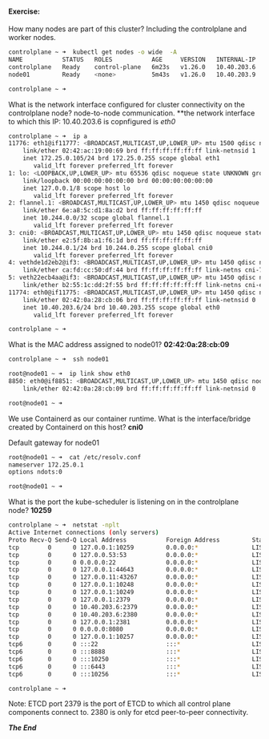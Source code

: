 #### Exercise:

How many nodes are part of this cluster? Including the controlplane and worker nodes.

```bash
controlplane ~ ➜  kubectl get nodes -o wide  -A
NAME           STATUS   ROLES           AGE     VERSION   INTERNAL-IP   EXTERNAL-IP   OS-IMAGE             KERNEL-VERSION   CONTAINER-RUNTIME
controlplane   Ready    control-plane   6m23s   v1.26.0   10.40.203.6   <none>        Ubuntu 20.04.5 LTS   5.4.0-1093-gcp   containerd://1.6.6
node01         Ready    <none>          5m43s   v1.26.0   10.40.203.9   <none>        Ubuntu 20.04.5 LTS   5.4.0-1093-gcp   containerd://1.6.6

controlplane ~ ➜  
```

What is the network interface configured for cluster connectivity on the controlplane node? node-to-node communication. **the network interface to which this IP: 10.40.203.6 is copnfigured is *eth0*


```bash
controlplane ~ ➜  ip a
11776: eth1@if11777: <BROADCAST,MULTICAST,UP,LOWER_UP> mtu 1500 qdisc noqueue state UP group default 
    link/ether 02:42:ac:19:00:69 brd ff:ff:ff:ff:ff:ff link-netnsid 1
    inet 172.25.0.105/24 brd 172.25.0.255 scope global eth1
       valid_lft forever preferred_lft forever
1: lo: <LOOPBACK,UP,LOWER_UP> mtu 65536 qdisc noqueue state UNKNOWN group default qlen 1000
    link/loopback 00:00:00:00:00:00 brd 00:00:00:00:00:00
    inet 127.0.0.1/8 scope host lo
       valid_lft forever preferred_lft forever
2: flannel.1: <BROADCAST,MULTICAST,UP,LOWER_UP> mtu 1450 qdisc noqueue state UNKNOWN group default 
    link/ether 6e:a8:5c:d1:8a:d2 brd ff:ff:ff:ff:ff:ff
    inet 10.244.0.0/32 scope global flannel.1
       valid_lft forever preferred_lft forever
3: cni0: <BROADCAST,MULTICAST,UP,LOWER_UP> mtu 1450 qdisc noqueue state UP group default qlen 1000
    link/ether e2:5f:8b:a1:f6:1d brd ff:ff:ff:ff:ff:ff
    inet 10.244.0.1/24 brd 10.244.0.255 scope global cni0
       valid_lft forever preferred_lft forever
4: vethde1d2eb2@if3: <BROADCAST,MULTICAST,UP,LOWER_UP> mtu 1450 qdisc noqueue master cni0 state UP group default 
    link/ether ca:fd:cc:50:df:44 brd ff:ff:ff:ff:ff:ff link-netns cni-72116b99-4623-f641-934c-932b5d097ee6
5: veth22ecb4aa@if3: <BROADCAST,MULTICAST,UP,LOWER_UP> mtu 1450 qdisc noqueue master cni0 state UP group default 
    link/ether b2:55:1c:dd:2f:55 brd ff:ff:ff:ff:ff:ff link-netns cni-eb4da93c-5d18-db41-2047-cab19fccf779
11774: eth0@if11775: <BROADCAST,MULTICAST,UP,LOWER_UP> mtu 1450 qdisc noqueue state UP group default 
    link/ether 02:42:0a:28:cb:06 brd ff:ff:ff:ff:ff:ff link-netnsid 0
    inet 10.40.203.6/24 brd 10.40.203.255 scope global eth0
       valid_lft forever preferred_lft forever

controlplane ~ ➜  
```


What is the MAC address assigned to node01? **02:42:0a:28:cb:09**

```bash
controlplane ~ ➜  ssh node01

root@node01 ~ ➜  ip link show eth0
8850: eth0@if8851: <BROADCAST,MULTICAST,UP,LOWER_UP> mtu 1450 qdisc noqueue state UP mode DEFAULT group default 
    link/ether 02:42:0a:28:cb:09 brd ff:ff:ff:ff:ff:ff link-netnsid 0

root@node01 ~ ➜  
```

We use Containerd as our container runtime. What is the interface/bridge created by Containerd on this host? **cni0**

Default gateway for node01

```bash
root@node01 ~ ➜  cat /etc/resolv.conf 
nameserver 172.25.0.1
options ndots:0

root@node01 ~ ➜  
```

What is the port the kube-scheduler is listening on in the controlplane node? **10259**

```bash
controlplane ~ ➜  netstat -nplt
Active Internet connections (only servers)
Proto Recv-Q Send-Q Local Address           Foreign Address         State       PID/Program name    
tcp        0      0 127.0.0.1:10259         0.0.0.0:*               LISTEN      2756/kube-scheduler 
tcp        0      0 127.0.0.53:53           0.0.0.0:*               LISTEN      753/systemd-resolve 
tcp        0      0 0.0.0.0:22              0.0.0.0:*               LISTEN      1106/sshd: /usr/sbi 
tcp        0      0 127.0.0.1:44643         0.0.0.0:*               LISTEN      1097/containerd     
tcp        0      0 127.0.0.11:43267        0.0.0.0:*               LISTEN      -                   
tcp        0      0 127.0.0.1:10248         0.0.0.0:*               LISTEN      3797/kubelet        
tcp        0      0 127.0.0.1:10249         0.0.0.0:*               LISTEN      4289/kube-proxy     
tcp        0      0 127.0.0.1:2379          0.0.0.0:*               LISTEN      2755/etcd           
tcp        0      0 10.40.203.6:2379        0.0.0.0:*               LISTEN      2755/etcd           
tcp        0      0 10.40.203.6:2380        0.0.0.0:*               LISTEN      2755/etcd           
tcp        0      0 127.0.0.1:2381          0.0.0.0:*               LISTEN      2755/etcd           
tcp        0      0 0.0.0.0:8080            0.0.0.0:*               LISTEN      1096/ttyd           
tcp        0      0 127.0.0.1:10257         0.0.0.0:*               LISTEN      2770/kube-controlle 
tcp6       0      0 :::22                   :::*                    LISTEN      1106/sshd: /usr/sbi 
tcp6       0      0 :::8888                 :::*                    LISTEN      4020/kubectl        
tcp6       0      0 :::10250                :::*                    LISTEN      3797/kubelet        
tcp6       0      0 :::6443                 :::*                    LISTEN      2759/kube-apiserver 
tcp6       0      0 :::10256                :::*                    LISTEN      4289/kube-proxy     

controlplane ~ ➜  
```

Note: ETCD port 2379 is the port of ETCD to which all control plane components connect to. 2380 is only for etcd peer-to-peer connectivity.

***The End***